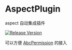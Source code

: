 # AspectPlugin
aspect 自动集成插件

[![Release Version](https://img.shields.io/badge/release-1.2-green.svg)](https://github.com/2017398956/AspectPlugin/releases)

可以方便 [AbcPermission](https://github.com/2017398956/AbcPermission "AbcPermission") 的接入
